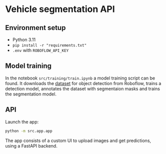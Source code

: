 # Vehicle segmentation API

## Environment setup
- Python 3.11
- `pip install -r "requirements.txt"`
- `.env` with `ROBOFLOW_API_KEY`

## Model training
In the notebook `src/training/train.ipynb` a model training script can be found. It downloads the [dataset](https://universe.roboflow.com/roboflow-gw7yv/vehicles-openimages) for object detection from Roboflow, trains a detection model, annotates the dataset with segmentaion masks and trains the segmentation model.

## API
Launch the app:

```bash
python -m src.app.app
```

The app consists of a custom UI to upload images and get predictions, using a FastAPI backend.